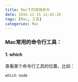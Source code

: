 ```yaml
---
title: Mac下的常用命令
date: 2016-12-15 11:45:20
tags: [Mac, 工具]
categories: Mac
---
```


### Mac常用的命令行工具：

#### 1. which

查看某个命令行工具的位置，比如：

```shell
which node
```

